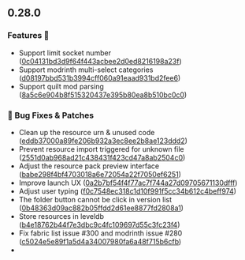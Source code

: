 ## 0.28.0
### Features 🚀

- Support limit socket number ([0c04131bd3d9f64f443acbee2d0ed8216198a23f](https://github.com/Voxelum/x-minecraft-launcher/commit/0c04131bd3d9f64f443acbee2d0ed8216198a23f))
- Support modrinth multi-select categories ([d08197bbd531b3994cff060a91eaad931bd2fee6](https://github.com/Voxelum/x-minecraft-launcher/commit/d08197bbd531b3994cff060a91eaad931bd2fee6))
- Support quilt mod parsing ([8a5c6e904b8f515320437e395b80ea8b510bc0c0](https://github.com/Voxelum/x-minecraft-launcher/commit/8a5c6e904b8f515320437e395b80ea8b510bc0c0))
### 🐛 Bug Fixes & Patches

- Clean up the resource urn & unused code ([eddb37000a89fe206b932a3ec8ee2b8ae123ddd2](https://github.com/Voxelum/x-minecraft-launcher/commit/eddb37000a89fe206b932a3ec8ee2b8ae123ddd2))
- Prevent resource import triggered for unknown file ([2551d0ab968ad21c438431f423cd47a8ab2504c0](https://github.com/Voxelum/x-minecraft-launcher/commit/2551d0ab968ad21c438431f423cd47a8ab2504c0))
- Adjust the resource pack preview interface ([babe298f4bf4703018a6e72054a22f7050ef6251](https://github.com/Voxelum/x-minecraft-launcher/commit/babe298f4bf4703018a6e72054a22f7050ef6251))
- Improve launch UX ([0a2b7bf54f4f77ac7f744a27d09705671130dfff](https://github.com/Voxelum/x-minecraft-launcher/commit/0a2b7bf54f4f77ac7f744a27d09705671130dfff))
- Adjust user typing ([f0c7548ec318c1d10f991f5cc34b612c4beff974](https://github.com/Voxelum/x-minecraft-launcher/commit/f0c7548ec318c1d10f991f5cc34b612c4beff974))
- The folder button cannot be click in version list ([0b48363d09ac882b05ffdd2d61ee8877fd2808a1](https://github.com/Voxelum/x-minecraft-launcher/commit/0b48363d09ac882b05ffdd2d61ee8877fd2808a1))
- Store resources in leveldb ([b4e18762b44f7e3dbc9c4fc109697d55c3fc23f4](https://github.com/Voxelum/x-minecraft-launcher/commit/b4e18762b44f7e3dbc9c4fc109697d55c3fc23f4))
- Fix fabric list issue #300 and modrinth issue #280 ([c5024e5e89f1a5d4a34007980fa6a48f715b6cfb](https://github.com/Voxelum/x-minecraft-launcher/commit/c5024e5e89f1a5d4a34007980fa6a48f715b6cfb))
- 